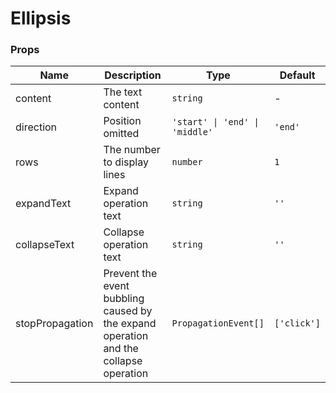 # Ellipsis <Experimental></Experimental>

<code src="./demos/demo1.tsx"></code>

### Props

| Name            | Description                                                                          | Type                           | Default     |
| --------------- | ------------------------------------------------------------------------------------ | ------------------------------ | ----------- |
| content         | The text content                                                                     | `string`                       | -           |
| direction       | Position omitted                                                                     | `'start' \| 'end' \| 'middle'` | `'end'`     |
| rows            | The number to display lines                                                          | `number`                       | `1`         |
| expandText      | Expand operation text                                                                | `string`                       | `''`        |
| collapseText    | Collapse operation text                                                              | `string`                       | `''`        |
| stopPropagation | Prevent the event bubbling caused by the expand operation and the collapse operation | `PropagationEvent[]`           | `['click']` |
